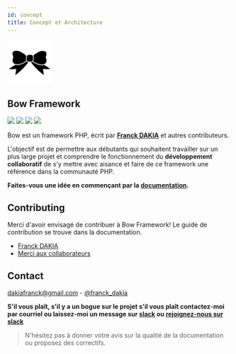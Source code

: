 ```yaml
---
id: concept
title: Concept et Architecture
---
```


<img src="https://raw.githubusercontent.com/bowphp/arts/master/bow.jpg" width="100">

## Bow Framework

<a href="https://bowphp.com" title="docs"><img src="https://img.shields.io/badge/docs-read%20docs-blue.svg?style=flat-square"/></a>
<a href="https://packagist.org/packages/bowphp/app" title="version"><img src="https://img.shields.io/packagist/v/bowphp/app.svg?style=flat-square"/></a>
<a href="https://github.com/bowphp/app/blob/master/LICENSE" title="license"><img src="https://img.shields.io/github/license/mashape/apistatus.svg?style=flat-square"/></a>
<a href="https://travis-ci.org/bowphp/app" title="Travis branch"><img src="https://img.shields.io/travis/bowphp/app/master.svg?style=flat-square"/></a>

Bow est un framework PHP, écrit par **[Franck DAKIA](http://github.com/papac)** et autres contributeurs.

L'objectif est de permettre aux débutants qui souhaitent travailler sur un plus large projet et comprendre le fonctionnement du **développement collaboratif** de s'y mettre avec aisance et faire de ce framework une référence dans la communauté PHP.

**Faites-vous une idée en commençant par la [documentation](https://bowphp.com).**

## Contributing

Merci d'avoir envisagé de contribuer à Bow Framework! Le guide de contribution se trouve dans la documentation.

- [Franck DAKIA](https://github.com/papac)
- [Merci aux collaborateurs](https://github.com/bowphp/app/graphs/contributors)

## Contact

[dakiafranck@gmail.com](mailto:dakiafranck@gmail.com) - [@franck_dakia](https://twitter.com/franck_dakia)

**S'il vous plaît, s'il y a un bogue sur le projet s'il vous plaît contactez-moi par courriel ou laissez-moi un message sur [slack](https://bowphp.slack.com) ou [rejoignez-nous sur slack](https://join.slack.com/t/bowphp/shared_invite/enQtNzMxOTQ0MTM2ODM5LTQ3MWQ3Mzc1NDFiNDYxMTAyNzBkNDJlMTgwNDJjM2QyMzA2YTk4NDYyN2NiMzM0YTZmNjU1YjBhNmJjZThiM2Q)**

> N'hésitez pas à donner votre avis sur la qualité de la documentation ou proposez des correctifs.

